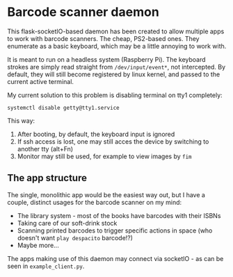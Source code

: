 # Barcode scanner daemon

This flask-socketIO-based daemon has been created to allow multiple apps to work with barcode scanners. The cheap, PS2-based ones. They enumerate as a basic keyboard, which may be a little annoying to work with.

It is meant to run on a headless system (Raspberry Pi). The keyboard strokes are simply read straight from `/dev/input/event*`, not intercepted. By default, they will still become registered by linux kernel, and passed to the current active terminal.

My current solution to this problem is disabling terminal on tty1 completely:

```
systemctl disable getty@tty1.service
```

This way:
1. After booting, by default, the keyboard input is ignored
2. If ssh access is lost, one may still acces the device by switching to another tty (alt+Fn)
3. Monitor may still be used, for example to view images by `fim`

## The app structure

The single, monolithic app would be the easiest way out, but I have a couple, distinct usages for the barcode scanner on my mind:

* The library system - most of the books have barcodes with their ISBNs
* Taking care of our soft-drink stock
* Scanning printed barcodes to trigger specific actions in space (who doesn't want `play despacito` barcode!?)
* Maybe more...

The apps making use of this daemon may connect via socketIO - as can be seen in `example_client.py`.
